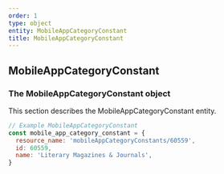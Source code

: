 ```yaml
---
order: 1
type: object
entity: MobileAppCategoryConstant
title: MobileAppCategoryConstant
---
```


## MobileAppCategoryConstant

### The MobileAppCategoryConstant object

This section describes the MobileAppCategoryConstant entity.

```javascript
// Example MobileAppCategoryConstant
const mobile_app_category_constant = {
  resource_name: 'mobileAppCategoryConstants/60559',
  id: 60559,
  name: 'Literary Magazines & Journals',
}
```

